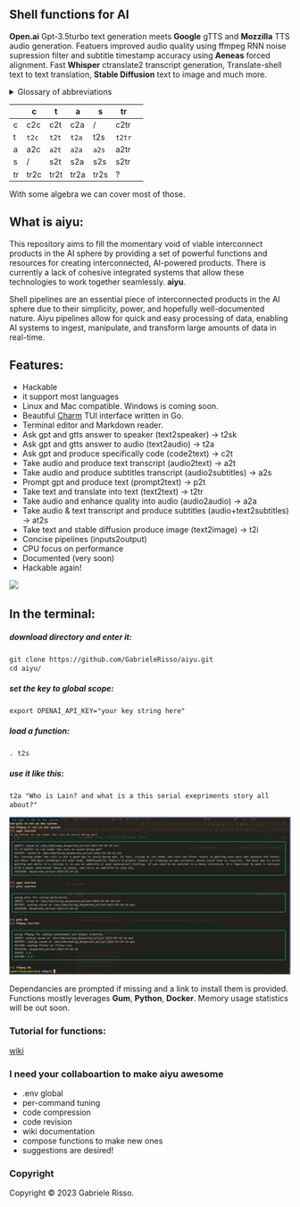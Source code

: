 ## Shell functions for AI

**Open.ai** Gpt-3.5turbo text generation meets **Google** gTTS and **Mozzilla** TTS audio generation. Featuers improved audio quality using ffmpeg RNN noise supression filter and subtitle timestamp accuracy using **Aeneas** forced alignment.
Fast **Whisper** ctranslate2 transcript generation, Translate-shell text to text translation, **Stable Diffusion** text to image and much more.

<details>

<summary>Glossary of abbreviations</summary>

## Inputs and Outputs

```c  -> code
t  -> text
a  -> audio
s  -> subtitle
tr -> translation
i  -> image
v --> video
sk -> speaker
```
</details>

|    	| c    	| t    	| a    	| s    	|  tr  	|   	|
|----	|------	|------	|------	|------	|------	|---	|
| c  	| c2c  	| c2t  	| c2a  	|  /   	| c2tr 	|   	|
| t  	| `t2c`  	| `t2t`  	| `t2a`  	| t2s 	| `t2tr` 	|   	|
| a  	| a2c  	| `a2t`  	| `a2a`  	| `a2s`  	| a2tr 	|   	|
| s  	|  /   	| s2t  	| s2a  	| s2s  	| s2tr 	|   	|
| tr 	| tr2c 	| tr2t 	| tr2a 	| tr2s 	|  ?   	|   	|

With some algebra we can cover most of those.

## What is **aiyu**:

This repository aims to fill the momentary void of viable interconnect products in the AI sphere by providing a set of powerful functions and resources for creating interconnected, AI-powered products. 
There is currently a lack of cohesive integrated systems that allow these technologies to work together seamlessly.  **aiyu**.

Shell pipelines are an essential piece of interconnected products in the AI sphere due to their simplicity, power, and hopefully well-documented nature. Aiyu pipelines allow for quick and easy processing of data, enabling AI systems to ingest, manipulate, and transform large amounts of data in real-time. 

## Features:

 * Hackable
 * it support most languages
 * Linux and Mac compatible. Windows is coming soon.
 * Beautiful [Charm](https://charm.sh/ "Charm") TUI interface written in Go.
 * Terminal editor and Markdown reader.
 * Ask gpt and gtts answer to speaker (text2speaker) -> t2sk
 * Ask gpt and gtts answer to audio (text2audio) -> t2a
 * Ask gpt and produce specifically code (code2text) -> c2t
 * Take audio and produce text transcript (audio2text) -> a2t
 * Take audio and produce subtitles transcript (audio2subtitles) -> a2s
 * Prompt gpt and produce text (prompt2text) -> p2t
 * Take text and translate into text (text2text) -> t2tr
 * Take audio and enhance quality into audio (audio2audio) -> a2a
 * Take audio & text transcript and produce subtitles (audio+text2subtitles) -> at2s
 * Take text and stable diffusion produce image (text2image) -> t2i
 * Concise pipelines (inputs2output)
 * CPU focus on performance
 * Documented (very soon)
 * Hackable again!

 <p align="left"> <a href="https://hits.seeyoufarm.com"><img src="https://hits.seeyoufarm.com/api/count/incr/badge.svg?url=https%3A%2F%2Fgithub.com%2FGabrieleRisso%2Faiyu&count_bg=%234D4244&title_bg=%23EA2424&icon_color=%233E3636&title=aiyu+&edge_flat=false"/></a> </p>



## In the terminal:

##### download directory and enter it:
```
git clone https://github.com/GabrieleRisso/aiyu.git 
cd aiyu/
```
##### set the key to global scope: 
```
export OPENAI_API_KEY="your key string here"
```
##### load a function:
```
. t2s
```
##### use it like this:
```
t2a "Who is Lain? and what is a this serial exepriments story all about?"
```

![alt text](https://github.com/gabrielerisso/aiyu/blob/main/t2a.jpg?raw=true)


Dependancies are prompted if missing and a link to install them is provided.
Functions mostly leverages **Gum**, **Python**, **Docker**.
Memory usage statistics will be out soon.

### Tutorial for functions:
[wiki](https://github.com/GabrieleRisso/aiyu/edit/main/wiki.md "Aiyu Wiki")


### I need your collaboartion to make **aiyu** awesome
 
 * .env global
 * per-command tuning
 * code compression
 * code revision
 * wiki documentation 
 * compose functions to make new ones
 * suggestions are desired!


### Copyright

Copyright © 2023 Gabriele Risso. 
